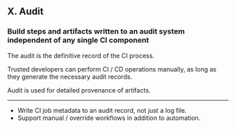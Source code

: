 ## X. Audit

### Build steps and artifacts written to an audit system independent of any single CI component

The audit is the definitive record of the CI process.

Trusted developers can perform CI / CD operations manually, as long as they generate the necessary audit records.

Audit is used for detailed provenance of artifacts.

---

<ul class="fa-ul">
    <li>
        <i class="fa-li fa fa-2x fa-check-square"></i>
        <span>Write CI job metadata to an audit record, not just a log file.</span>
    </li>
    <li>
        <i class="fa-li fa fa-2x fa-check-square"></i>
        <span>Support manual / override workflows in addition to automation.</span>
    </li>
</ul>
